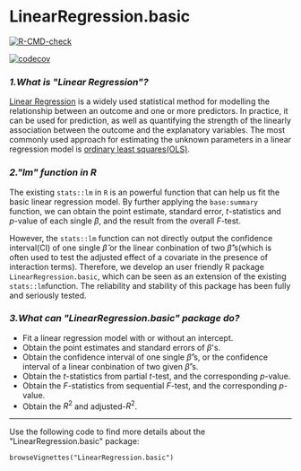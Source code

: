 # LinearRegression.basic

  <!-- badges: start -->
  [![R-CMD-check](https://github.com/ybshao0709/LinearRegression.basic/workflows/R-CMD-check/badge.svg)](https://github.com/ybshao0709/LinearRegression.basic/actions)
  <!-- badges: end -->
  
  [![codecov](https://codecov.io/gh/ybshao0709/LinearRegression.basic/branch/main/graph/badge.svg)](https://codecov.io/gh/ybshao0709/LinearRegression.basic)


### *1.What is "Linear Regression"?*

[Linear Regression](https://en.wikipedia.org/wiki/Linear_regression) is a widely used statistical method for modelling the relationship between an outcome and one or more predictors. In practice, it can be used for prediction, as well as quantifying the strength of the linearly association between the outcome and the explanatory variables. The most commonly used approach for estimating the unknown parameters in a linear regression model is [ordinary least squares(OLS)](https://en.wikipedia.org/wiki/Ordinary_least_squares). 

### *2."lm" function in R*

The existing `stats::lm` in `R` is an powerful function that can help us fit the basic linear regression model. By further applying the `base:summary` function, we can obtain the point estimate, standard error, $t$-statistics and $p$-value of each single $\beta$, and the result from the overall $F$-test. 

However, the `stats::lm` function can not directly output the confidence interval(CI) of one single $\hat{\beta}$ or the linear conbination of two $\hat{\beta}$'s(which is often used to test the adjusted effect of a covariate in the presence of interaction terms). Therefore, we develop an user friendly R package `LinearRegression.basic`, which can be seen as an extension of the existing `stats::lm`function. The reliability and stability of this package has been fully and seriously tested.

### *3.What can "LinearRegression.basic" package do?*

* Fit a linear regression model with or without an intercept.
* Obtain the point estimates and standard errors of $\beta$'s.
* Obtain the confidence interval of one single $\hat{\beta}$'s, or the confidence interval of a linear conbination of two given $\hat{\beta}$'s.
* Obtain the $t$-statistics from partial $t$-test, and the corresponding $p$-value.
* Obtain the $F$-statistics from sequential $F$-test, and the corresponding $p$-value.
* Obtain the $R^2$ and adjusted-$R^2$.


---

Use the following code to find more details about the "LinearRegression.basic" package:

`browseVignettes("LinearRegression.basic")`
